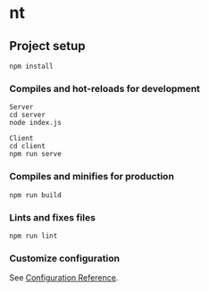 # nt

## Project setup
```
npm install
```

### Compiles and hot-reloads for development
```
Server
cd server
node index.js
```
```
Client
cd client
npm run serve
```

### Compiles and minifies for production
```
npm run build
```

### Lints and fixes files
```
npm run lint
```

### Customize configuration
See [Configuration Reference](https://cli.vuejs.org/config/).
